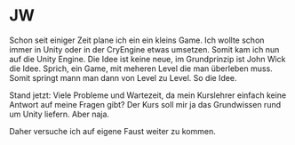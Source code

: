 # JW
Schon seit einiger Zeit plane ich ein ein kleins Game. Ich wollte schon immer in Unity oder in der CryEngine etwas umsetzen. Somit kam ich nun auf die Unity Engine. Die Idee ist keine neue, im Grundprinzip ist John Wick die Idee. Sprich, ein Game, mit meheren Level die man überleben muss. Somit springt mann man dann von Level zu Level. So die Idee.

Stand jetzt: Viele Probleme und Wartezeit, da mein Kurslehrer einfach keine Antwort auf meine Fragen gibt? Der Kurs soll mir ja das Grundwissen rund um Unity liefern. Aber naja.

Daher versuche ich auf eigene Faust weiter zu kommen.
